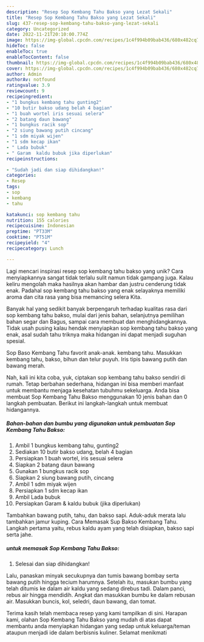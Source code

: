 ```yaml
---
description: "Resep Sop Kembang Tahu Bakso yang Lezat Sekali"
title: "Resep Sop Kembang Tahu Bakso yang Lezat Sekali"
slug: 437-resep-sop-kembang-tahu-bakso-yang-lezat-sekali
category: Uncategorized
date: 2022-11-21T20:10:00.774Z
image: https://img-global.cpcdn.com/recipes/1c4f994b09bab436/680x482cq70/sop-kembang-tahu-bakso-foto-resep-utama.jpg
hideToc: false
enableToc: true
enableTocContent: false
thumbnail: https://img-global.cpcdn.com/recipes/1c4f994b09bab436/680x482cq70/sop-kembang-tahu-bakso-foto-resep-utama.jpg
cover: https://img-global.cpcdn.com/recipes/1c4f994b09bab436/680x482cq70/sop-kembang-tahu-bakso-foto-resep-utama.jpg
author: Admin
authorAv: notfound
ratingvalue: 3.9
reviewcount: 9
recipeingredient:
- "1 bungkus kembang tahu gunting2"
- "10 butir bakso udang belah 4 bagian"
- "1 buah wortel iris sesuai selera"
- "2 batang daun bawang"
- "1 bungkus racik sop"
- "2 siung bawang putih cincang"
- "1 sdm miyak wijen"
- "1 sdm kecap ikan"
- " Lada bubuk"
- " Garam  kaldu bubuk jika diperlukan"
recipeinstructions:

- "Sudah jadi dan siap dihidangkan!"
categories:
- Resep
tags:
- sop
- kembang
- tahu

katakunci: sop kembang tahu 
nutrition: 155 calories
recipecuisine: Indonesian
preptime: "PT33M"
cooktime: "PT51M"
recipeyield: "4"
recipecategory: Lunch

---
```





Lagi mencari inspirasi resep sop kembang tahu bakso yang unik? Cara menyiapkannya sangat tidak terlalu sulit namun tidak gampang juga. Kalau keliru mengolah maka hasilnya akan hambar dan justru cenderung tidak enak. Padahal sop kembang tahu bakso yang enak selayaknya memiliki aroma dan cita rasa yang bisa memancing selera Kita.





Banyak hal yang sedikit banyak berpengaruh terhadap kualitas rasa dari sop kembang tahu bakso, mulai dari jenis bahan, selanjutnya pemilihan bahan segar dan Bagus, sampai cara membuat dan menghidangkannya. Tidak usah pusing kalau hendak menyiapkan sop kembang tahu bakso yang enak,      asal sudah tahu triknya maka hidangan ini dapat menjadi suguhan spesial.














Sop Baso Kembang Tahu favorit anak-anak. kembang tahu. Masukkan kembang tahu, bakso, bihun dan telur puyuh. Iris tipis bawang putih dan bawang merah.






Nah, kali ini kita coba, yuk, ciptakan sop kembang tahu bakso sendiri di rumah. Tetap berbahan sederhana, hidangan ini bisa memberi manfaat untuk membantu menjaga kesehatan tubuhmu sekeluarga. Anda bisa membuat Sop Kembang Tahu Bakso menggunakan 10 jenis bahan dan 0 langkah pembuatan. Berikut ini langkah-langkah untuk membuat hidangannya.

<!--inarticleads1-->

##### Bahan-bahan dan bumbu yang digunakan untuk pembuatan Sop Kembang Tahu Bakso:

1. Ambil 1 bungkus kembang tahu, gunting2
1. Sediakan 10 butir bakso udang, belah 4 bagian
1. Persiapkan 1 buah wortel, iris sesuai selera
1. Siapkan 2 batang daun bawang
1. Gunakan 1 bungkus racik sop
1. Siapkan 2 siung bawang putih, cincang
1. Ambil 1 sdm miyak wijen
1. Persiapkan 1 sdm kecap ikan
1. Ambil  Lada bubuk
1. Persiapkan  Garam &amp; kaldu bubuk (jika diperlukan)


Tambahkan bawang putih, tahu, dan bakso sapi. Aduk-aduk merata lalu tambahkan jamur kuping. Cara Memasak Sup Bakso Kembang Tahu. Langkah pertama yaitu, rebus kaldu ayam yang telah disiapkan, bakso sapi serta jahe. 

<!--inarticleads2-->

#####  untuk memasak Sop Kembang Tahu Bakso:


1. Selesai dan siap dihidangkan!

Lalu, panaskan minyak secukupnya dan tumis bawang bombay serta bawang putih hingga tecium harumnya. Setelah itu, masukan bumbu yang telah ditumis ke dalam air kaldu yang sedang direbus tadi. Dalam panci, rebus air hingga mendidih. Angkat dan masukkan bumbu ke dalam rebusan air. Masukkan buncis, kol, seledri, daun bawang, dan tomat. 

Terima kasih telah membaca resep yang kami tampilkan di sini. Harapan kami, olahan Sop Kembang Tahu Bakso yang mudah di atas dapat membantu anda menyiapkan hidangan yang sedap untuk keluarga/teman ataupun menjadi ide dalam berbisnis kuliner. Selamat menikmati
